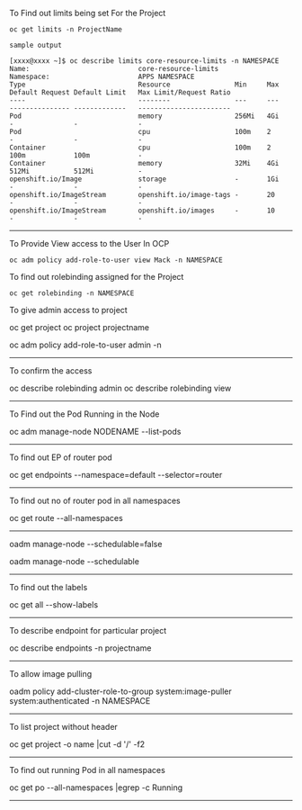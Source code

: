 To Find out limits being set For the Project

```
oc get limits -n ProjectName

sample output

[xxxx@xxxx ~]$ oc describe limits core-resource-limits -n NAMESPACE
Name:                           core-resource-limits
Namespace:                      APPS NAMESPACE
Type                            Resource                Min     Max     Default Request Default Limit   Max Limit/Request Ratio
----                            --------                ---     ---     --------------- -------------   -----------------------
Pod                             memory                  256Mi   4Gi     -               -               -
Pod                             cpu                     100m    2       -               -               -
Container                       cpu                     100m    2       100m            100m            -
Container                       memory                  32Mi    4Gi     512Mi           512Mi           -
openshift.io/Image              storage                 -       1Gi     -               -               -
openshift.io/ImageStream        openshift.io/image-tags -       20      -               -               -
openshift.io/ImageStream        openshift.io/images     -       10      -               -               -

```
---------

To Provide View access to the User In OCP

```
oc adm policy add-role-to-user view Mack -n NAMESPACE

```

To find out rolebinding assigned for the Project

```
oc get rolebinding -n NAMESPACE

```

To give admin access to project

oc get project
oc project projectname

oc adm policy add-role-to-user admin <User> -n <Project>

-----------

To confirm the access

oc describe rolebinding admin
oc describe rolebinding view

-----------
To Find out the Pod Running in the Node

oc adm manage-node NODENAME --list-pods

------------

To find out EP of router pod

oc get endpoints --namespace=default --selector=router

------------
To find out no of router pod in all namespaces

oc get route --all-namespaces

------------
oadm manage-node <node1> <node2> --schedulable=false

oadm manage-node <node1> <node2> --schedulable

------------
To find out the labels

oc get all --show-labels

------------
To describe endpoint for particular project

oc describe endpoints -n projectname

------------
To allow image pulling 

oadm policy add-cluster-role-to-group system:image-puller system:authenticated -n NAMESPACE

------------
To list project without header

oc get project -o name |cut -d '/' -f2

-------------
To find out running Pod in all namespaces

oc get po --all-namespaces |egrep -c Running

-------------






